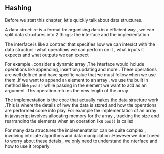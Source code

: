## Hashing 

Before we start this chapter, let's quickly talk about data structures.

A data structure is a format for organising data in a efficient way , we can split data structures into 2 things: the interface and the implementation 

The interface is like a contract that specifies how we can interact with the data structure -what operations we can perform on it , what inputs it expects and what outputs we can expect 

For example , consider a dynamic array ,The interface would include operations like appending, insertion,updating and more . These operations are well defined and have specific value that we must follow when we use them .If we want to append an element to an array , we use the built in method like `push()` while passing in the element we want to add as an argument .This operation returns the new length of the array 

The implementation is the code that actually makes the data structure work .This is where the details of how the data is stored and how the operations are performed come into play .For example the implementation of an  array in javascript   involves allocating memory for the array , tracking the size and rearranging the elements when an operation like `pop()` is called 

For many data structures the implemenatation can be quite complex , involving intricate algorithms and data manipulation .However we dont need to worry about these detals , we only need to understand the interface and how to use it properly  